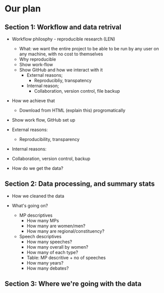 # Our plan 

## Section 1: Workflow and data retrival

* Workflow philosphy - reproducible research (LEN)
  * What: we want the entire project to be able to be run by any user on any machine, with no cost to themselves
  * Why reproducible 
  * Show work-flow 
  * Show GitHub and how we interact with it 
    * External reasons; 
      * Reproducibliy, transpatency
    * Internal reason; 
      * Collaboration, version control, file backup
 
 * How we achieve that 
   * Download from HTML (explain this) progromatically

 * Show work flow, GitHub set up 
 * External reasons: 
   *  Reproducibility, transparency
 * Internal reasons:
 * Collaboration, version control, backup


* How do we get the data? 


## Section 2: Data processing, and summary stats 

* How we cleaned the data 

* What's going on? 
  * MP descriptives 
    * How many MPs 
    * How many are women/men? 
    * How many are regional/constituency?
  * Speech descriptives 
    * How many speeches? 
    * How many overall by women? 
    * How many of each type? 
    * Table: MP descritive + no of speeches 
    * How many years?
    * How many debates?


## Section 3: Where we're going with the data 
